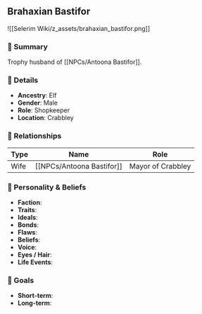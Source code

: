 
## Brahaxian Bastifor
![[Selerim Wiki/z_assets/brahaxian_bastifor.png]]
### 🧠 Summary
Trophy husband of [[NPCs/Antoona Bastifor]].

### 🧬 Details
- **Ancestry**: Elf
- **Gender**: Male  
- **Role**: Shopkeeper  
- **Location**: Crabbley  

### 🤝 Relationships

| Type | Name                  | Role               |
|------|-----------------------|--------------------|
| Wife | [[NPCs/Antoona Bastifor]]  | Mayor of Crabbley  |

### 🧭 Personality & Beliefs

- **Faction**:  
- **Traits**:  
- **Ideals**:  
- **Bonds**:  
- **Flaws**:  
- **Beliefs**:  
- **Voice**:  
- **Eyes / Hair**:  
- **Life Events**:  

### 🎯 Goals

- **Short-term**:  
- **Long-term**:  
